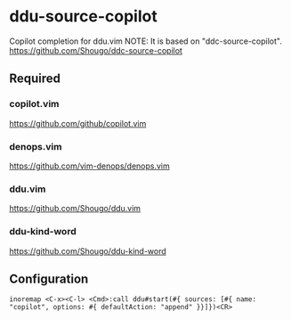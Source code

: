# ddu-source-copilot

Copilot completion for ddu.vim
NOTE: It is based on "ddc-source-copilot".
<https://github.com/Shougo/ddc-source-copilot>

## Required
### copilot.vim
https://github.com/github/copilot.vim

### denops.vim
https://github.com/vim-denops/denops.vim

### ddu.vim
https://github.com/Shougo/ddu.vim

### ddu-kind-word
https://github.com/Shougo/ddu-kind-word

## Configuration
```vim
inoremap <C-x><C-l> <Cmd>:call ddu#start(#{ sources: [#{ name: "copilot", options: #{ defaultAction: "append" }}]})<CR>
```
